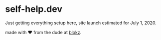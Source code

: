 # self-help.dev

Just getting everything setup here, site launch estimated for July 1, 2020. 

made with :heart: from the dude at [blokz](https://blokz.io).
